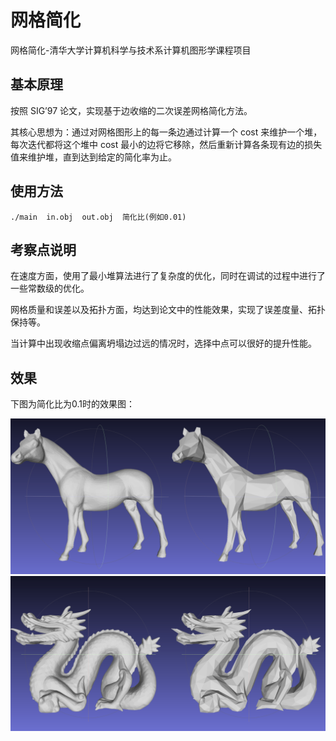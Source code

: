 # 网格简化
网格简化-清华大学计算机科学与技术系计算机图形学课程项目

## 基本原理

按照 SIG’97 论文，实现基于边收缩的二次误差网格简化方法。

其核心思想为：通过对网格图形上的每一条边通过计算一个 cost 来维护一个堆，每次迭代都将这个堆中 cost 最小的边将它移除，然后重新计算各条现有边的损失值来维护堆，直到达到给定的简化率为止。

## 使用方法

`./main  in.obj  out.obj  简化比(例如0.01)`


## 考察点说明

在速度方面，使用了最小堆算法进行了复杂度的优化，同时在调试的过程中进行了一些常数级的优化。

网格质量和误差以及拓扑方面，均达到论文中的性能效果，实现了误差度量、拓扑保持等。

当计算中出现收缩点偏离坍塌边过远的情况时，选择中点可以很好的提升性能。

## 效果

下图为简化比为0.1时的效果图：

![avatar](./pic/mesh-1.png)
![avatar](./pic/mesh-2.png)